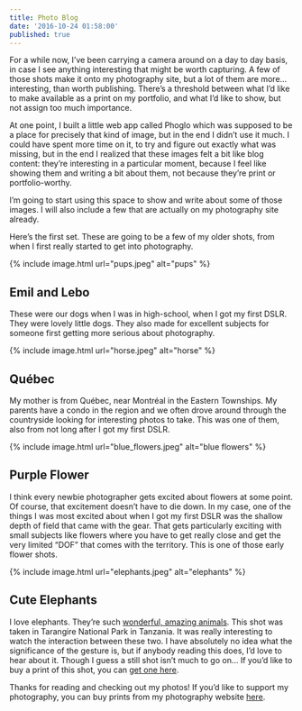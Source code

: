 ```yaml
---
title: Photo Blog
date: '2016-10-24 01:58:00'
published: true
---
```


For a while now, I’ve been carrying a camera around on a day to day basis, in case I see anything interesting that might be worth capturing. A few of those shots make it onto my photography site, but a lot of them are more… interesting, than worth publishing. There’s a threshold between what I’d like to make available as a print on my portfolio, and what I’d like to show, but not assign too much importance.

At one point, I built a little web app called Phoglo which was supposed to be a place for precisely that kind of image, but in the end I didn’t use it much. I could have spent more time on it, to try and figure out exactly what was missing, but in the end I realized that these images felt a bit like blog content: they’re interesting in a particular moment, because I feel like showing them and writing a bit about them, not because they’re print or portfolio-worthy.

I’m going to start using this space to show and write about some of those images. I will also include a few that are actually on my photography site already.

Here’s the first set. These are going to be a few of my older shots, from when I first really started to get into photography.

{% include image.html url="pups.jpeg" alt="pups" %}

## Emil and Lebo

These were our dogs when I was in high-school, when I got my first DSLR. They were lovely little dogs. They also made for excellent subjects for someone first getting more serious about photography.

{% include image.html url="horse.jpeg" alt="horse" %}

## Québec

My mother is from Québec, near Montréal in the Eastern Townships. My parents have a condo in the region and we often drove around through the countryside looking for interesting photos to take. This was one of them, also from not long after I got my first DSLR.

{% include image.html url="blue_flowers.jpeg" alt="blue flowers" %}

## Purple Flower

I think every newbie photographer gets excited about flowers at some point. Of course, that excitement doesn’t have to die down. In my case, one of the things I was most excited about when I got my first DSLR was the shallow depth of field that came with the gear. That gets particularly exciting with small subjects like flowers where you have to get really close and get the very limited “DOF” that comes with the territory. This is one of those early flower shots.

{% include image.html url="elephants.jpeg" alt="elephants" %}

## Cute Elephants

I love elephants. They’re such [wonderful, amazing animals](http://savetheelephants.org/). This shot was taken in Tarangire National Park in Tanzania. It was really interesting to watch the interaction between these two. I have absolutely no idea what the significance of the gesture is, but if anybody reading this does, I’d love to hear about it. Though I guess a still shot isn’t much to go on… If you’d like to buy a print of this shot, you can [get one here](http://photography.raphaeltm.com/Wildlife/i-jt62wsZ/buy).

Thanks for reading and checking out my photos! If you’d like to support my photography, you can buy prints from my photography website [here](http://photography.raphaeltm.com/).
